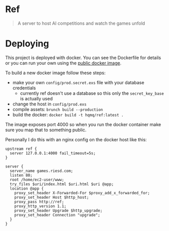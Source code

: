 # Ref

> A server to host AI competitions and watch the games unfold

# Deploying

This project is deployed with docker. You can see the Dockerfile for details or you can run your own using the [public docker image]().

To build a new docker image follow these steps:
* make your own `config/prod.secret.exs` file with your database credentials
  * currently ref doesn't use a database so this only the `secret_key_base` is actually used
* change the host in `config/prod.exs`
* compile assets: `brunch build --production`
* build the docker: `docker build -t hqmq/ref:latest .`

The image exposes port 4000 so when you run the docker container make sure you map that to something public.

Personally I do this with an nginx config on the docker host like this:

```
upstream ref {
  server 127.0.0.1:4000 fail_timeout=5s;
}

server {
  server_name games.riesd.com;
  listen 80;
  root /home/ec2-user/www;
  try_files $uri/index.html $uri.html $uri @app;
  location @app {
    proxy_set_header X-Forwarded-For $proxy_add_x_forwarded_for;
    proxy_set_header Host $http_host;
    proxy_pass http://ref;
    proxy_http_version 1.1;
    proxy_set_header Upgrade $http_upgrade;
    proxy_set_header Connection "upgrade";
  }
}
```

